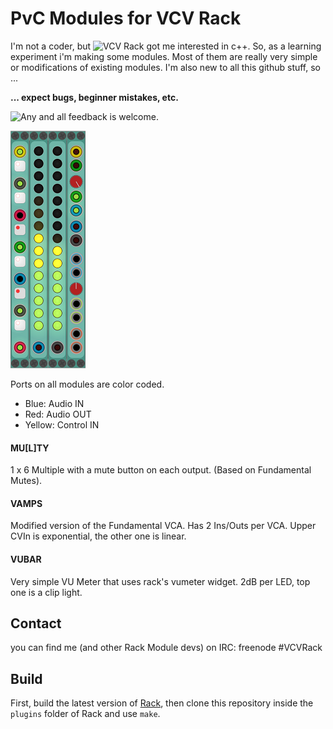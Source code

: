 
# PvC Modules for VCV Rack

I'm not a coder, but ![VCV Rack](https://www.vcvrack.com) got me interested in c++.
So, as a learning experiment i'm making some modules.
Most of them are really very simple or modifications of existing modules.
I'm also new to all this github stuff, so ...


**... expect bugs, beginner mistakes, etc.**

![Any and all feedback is welcome.](https://github.com/phdsg/PvC/issues)



![All Modules](/images/AllModules.png?raw=true "All Modules")

Ports on all modules are color coded.
* Blue: Audio IN
* Red: Audio OUT
* Yellow: Control IN

#### MU[L]TY

1 x 6 Multiple with a mute button on each output. (Based on Fundamental Mutes).


#### VAMPS

Modified version of the Fundamental VCA.
Has 2 Ins/Outs per VCA.
Upper CVIn is exponential, the other one is linear.


#### VUBAR

Very simple VU Meter that uses rack's vumeter widget.
2dB per LED, top one is a clip light.


## Contact

you can find me (and other Rack Module devs) on IRC: freenode #VCVRack


## Build

First, build the latest version of [Rack](https://github.com/VCVRack/Rack), then clone this repository inside the `plugins` folder of Rack and use `make`.

